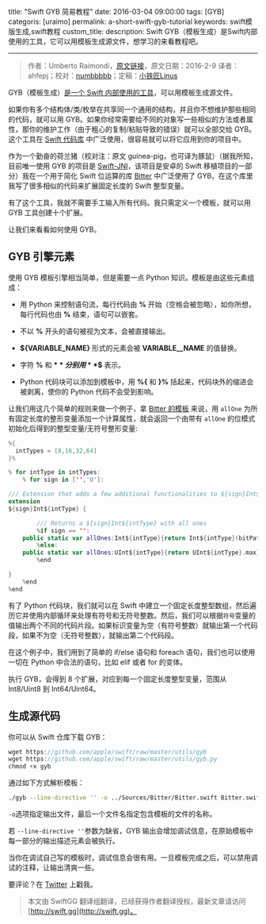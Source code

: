title: "Swift GYB 简易教程"
date: 2016-03-04 09:00:00
tags: [GYB]
categoris: [uraimo] 
permalink: a-short-swift-gyb-tutorial
keywords: swift模版生成,swift教程
custom_title: 
description: Swift GYB（模板生成）是Swift内部使用的工具，它可以用模板生成源文件，想学习的来看教程吧。

---
> 作者：Umberto Raimondi，[原文链接](https://www.uraimo.com/2016/02/09/a-short-swift-gyb-tutorial/)，原文日期：2016-2-9
> 译者：ahfepj；校对：[numbbbbb](http://numbbbbb.com/)；定稿：[小铁匠Linus](http://linusling.com)
  







<!--此处开始正文-->

GYB（模板生成）[是一个 Swift 内部使用的工具](https://github.com/apple/swift/blob/master/utils/gyb.py)，可以用模板生成源文件。

如果你有多个结构体/类/枚举在共享同一个通用的结构，并且你不想维护那些相同的代码，就可以用 GYB。如果你经常需要给不同的对象写一些相似的方法或者属性，那你的维护工作（由于粗心的复制/粘贴导致的错误）就可以全部交给 GYB。这个工具在 [Swift 代码库](https://github.com/apple/swift/search?utf8=%E2%9C%93&q=filename%3A*.gyb&type=Code) 中广泛使用，很容易就可以将它应用到你的项目中。

作为一个勤奋的荷兰猪（校对注：原文 guinea-pig，也可译为豚鼠）（据我所知，目前唯一使用 GYB 的项目是 [Swift-JNI](https://github.com/SwiftAndroid/swift-jni)，该项目是安卓的 Swift 移植项目的一部分）我在一个用于简化 Swift 位运算的库 [Bitter](https://github.com/uraimo/Bitter) 中广泛使用了 GYB，在这个库里我写了很多相似的代码来扩展固定长度的 Swift 整型变量。

有了这个工具，我就不需要手工输入所有代码。我只需定义一个模板，就可以用 GYB 工具创建十个扩展。

让我们来看看如何使用 GYB。

<!--more-->

## GYB 引擎元素

使用 GYB 模板引擎相当简单，但是需要一点 Python 知识。模板是由这些元素组成：

- 用 Python 来控制语句流，每行代码由 **%** 开始（空格会被忽略），如你所想，每行代码也由 **%** 结束，语句可以嵌套。

- 不以 **%** 开头的语句被视为文本，会被直接输出。


- **${VARIABLE_NAME}** 形式的元素会被 **VARIABLE__NAME** 的值替换。

- 字符 **%** 和 **$** 分别用 **%%** 和 **$$** 表示。

- Python 代码块可以添加到模板中，用 **%{** 和 **}%** 括起来，代码块外的缩进会被剥离，使你的 Python 代码不会受到影响。

让我们用这几个简单的规则来做一个例子，拿 [Bitter 的模板](https://github.com/uraimo/Bitter/blob/master/Templates/Bitter.swift.gyb) 来说，用 `allOne` 为所有固定长度的整形变量添加一个计算属性，就会返回一个由带有 `allOne` 的位模式初始化后得到的整型变量/无符号整形变量:

```swift
%{
  intTypes = [8,16,32,64]
}%

% for intType in intTypes:
    % for sign in ['','U']:

/// Extension that adds a few additional functionalities to ${sign}Int${intType}
extension 
${sign}Int${intType} {

        /// Returns a ${sign}Int${intType} with all ones
        %if sign == '':
    public static var allOnes:Int${intType}{return Int${intType}(bitPattern: UInt${intType}.max)}
        %else:
    public static var allOnes:UInt${intType}{return UInt${intType}.max}
        %end

}
    %end
%end

```

有了 Python 代码块，我们就可以在 Swift 中建立一个固定长度整型数组，然后遍历它并使用内部循环来处理有符号和无符号整数。然后，我们可以根据`符号`变量的值输出两个不同的代码片段。如果标识变量为空（有符号整数）就输出第一个代码段，如果不为空（无符号整数），就输出第二个代码段。

在这个例子中，我们用到了简单的 if/else 语句和 foreach 语句，我们也可以使用一切在 Python 中合法的语句，比如 elif 或者 for 的变体。

执行 GYB，会得到 8 个扩展，对应到每一个固定长度整型变量，范围从 Int8/Uint8 到 Int64/Uint64。

## 生成源代码

你可以从 Swift 仓库下载 GYB：

```swift
wget https://github.com/apple/swift/raw/master/utils/gyb
wget https://github.com/apple/swift/raw/master/utils/gyb.py
chmod +x gyb
```

通过如下方式解析模板：

```bash
./gyb --line-directive '' -o ../Sources/Bitter/Bitter.swift Bitter.swift.gyb
```

```-o```选项指定输出文件，最后一个文件名指定包含模板的文件的名称。

若 ```--line-directive ''```参数为缺省，GYB 输出会增加调试信息，在原始模板中每一部分的输出描述元素会被执行。

当你在调试自己写的模板时，调试信息会很有用。一旦模板完成之后，可以禁用调试的注释，让输出清爽一些。


要评论？在 [Twitter](https://twitter.com/uraimo) 上戳我。
> 本文由 SwiftGG 翻译组翻译，已经获得作者翻译授权，最新文章请访问 [http://swift.gg](http://swift.gg)。
